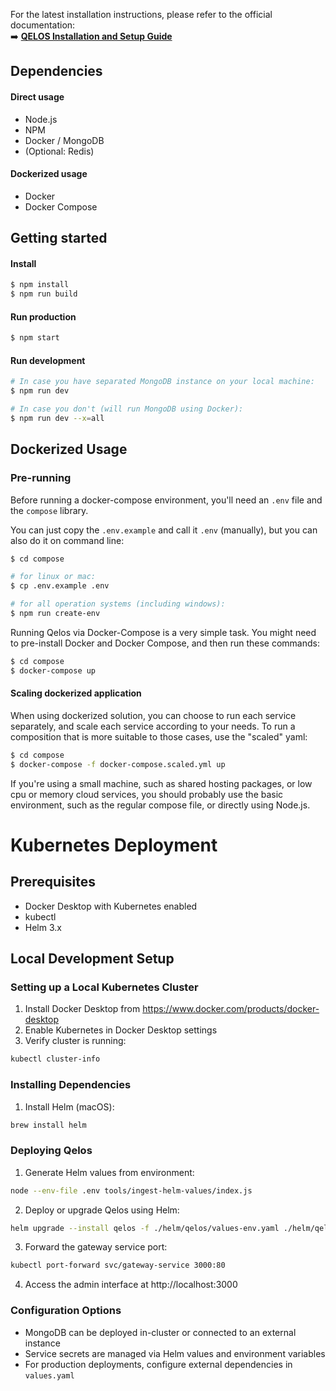 For the latest installation instructions, please refer to the official documentation:  
➡️ [**QELOS Installation and Setup Guide**](https://docs.qelos.io/getting-started/installation.html)

## Dependencies
#### Direct usage
- Node.js
- NPM
- Docker / MongoDB
- (Optional: Redis)

#### Dockerized usage
- Docker
- Docker Compose

## Getting started
#### Install
```sh
$ npm install
$ npm run build
```

#### Run production
```sh
$ npm start
```

#### Run development
```sh
# In case you have separated MongoDB instance on your local machine:
$ npm run dev

# In case you don't (will run MongoDB using Docker):
$ npm run dev --x=all
```

## Dockerized Usage

### Pre-running
Before running a docker-compose environment, you'll need an `.env` file and the `compose` library.

You can just copy the `.env.example` and call it `.env` (manually), but you can also do it on command line:
```sh
$ cd compose

# for linux or mac:
$ cp .env.example .env

# for all operation systems (including windows):
$ npm run create-env
```

Running Qelos via Docker-Compose is a very simple task.
You might need to pre-install Docker and Docker Compose, and then run these commands:
```sh
$ cd compose
$ docker-compose up
```

#### Scaling dockerized application
When using dockerized solution, you can choose to run each service separately, and scale each service according to your needs.
To run a composition that is more suitable to those cases, use the "scaled" yaml:
```sh
$ cd compose
$ docker-compose -f docker-compose.scaled.yml up
```
If you're using a small machine, such as shared hosting packages, or low cpu or memory cloud services, you should probably use the basic environment, such as the regular compose file, or directly using Node.js.

# Kubernetes Deployment

## Prerequisites
- Docker Desktop with Kubernetes enabled
- kubectl
- Helm 3.x

## Local Development Setup

### Setting up a Local Kubernetes Cluster
1. Install Docker Desktop from https://www.docker.com/products/docker-desktop
2. Enable Kubernetes in Docker Desktop settings
3. Verify cluster is running:
```bash
kubectl cluster-info
```

### Installing Dependencies
1. Install Helm (macOS):
```bash
brew install helm
```

### Deploying Qelos
1. Generate Helm values from environment:
```bash
node --env-file .env tools/ingest-helm-values/index.js
```

2. Deploy or upgrade Qelos using Helm:
```bash
helm upgrade --install qelos -f ./helm/qelos/values-env.yaml ./helm/qelos
```

3. Forward the gateway service port:
```bash
kubectl port-forward svc/gateway-service 3000:80
```

4. Access the admin interface at http://localhost:3000

### Configuration Options
- MongoDB can be deployed in-cluster or connected to an external instance
- Service secrets are managed via Helm values and environment variables
- For production deployments, configure external dependencies in `values.yaml`
